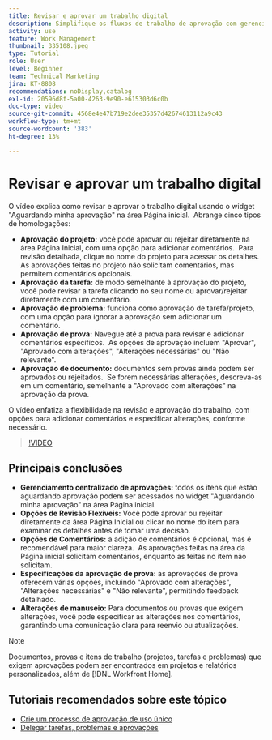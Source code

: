 ```yaml
---
title: Revisar e aprovar um trabalho digital
description: Simplifique os fluxos de trabalho de aprovação com gerenciamento centralizado no widget "Aguardando minha aprovação", opções flexíveis de revisão, opções detalhadas de aprovação de prova e comentários claros para obter comunicações e atualizações eficientes.
activity: use
feature: Work Management
thumbnail: 335108.jpeg
type: Tutorial
role: User
level: Beginner
team: Technical Marketing
jira: KT-8808
recommendations: noDisplay,catalog
exl-id: 20596d8f-5a00-4263-9e90-e615303d6c0b
doc-type: video
source-git-commit: 4568e4e47b719e2dee35357d42674613112a9c43
workflow-type: tm+mt
source-wordcount: '383'
ht-degree: 13%

---
```


# Revisar e aprovar um trabalho digital

O vídeo explica como revisar e aprovar o trabalho digital usando o widget &quot;Aguardando minha aprovação&quot; na área Página inicial. &#x200B; Abrange cinco tipos de homologações:

* **Aprovação do projeto:** você pode aprovar ou rejeitar diretamente na área Página Inicial, com uma opção para adicionar comentários. &#x200B; Para revisão detalhada, clique no nome do projeto para acessar os detalhes. &#x200B; As aprovações feitas no projeto não solicitam comentários, mas permitem comentários opcionais.
* **Aprovação da tarefa:** de modo semelhante à aprovação do projeto, você pode revisar a tarefa clicando no seu nome ou aprovar/rejeitar diretamente com um comentário.
* **Aprovação de problema:** funciona como aprovação de tarefa/projeto, com uma opção para ignorar a aprovação sem adicionar um comentário.
* **Aprovação de prova:** Navegue até a prova para revisar e adicionar comentários específicos. &#x200B; As opções de aprovação incluem &quot;Aprovar&quot;, &quot;Aprovado com alterações&quot;, &quot;Alterações necessárias&quot; ou &quot;Não relevante&quot;.
* **Aprovação de documento:** documentos sem provas ainda podem ser aprovados ou rejeitados. &#x200B; Se forem necessárias alterações, descreva-as em um comentário, semelhante a &quot;Aprovado com alterações&quot; na aprovação da prova.

O vídeo enfatiza a flexibilidade na revisão e aprovação do trabalho, com opções para adicionar comentários e especificar alterações, conforme necessário. &#x200B;

>[!VIDEO](https://video.tv.adobe.com/v/3444951/?quality=12&learn=on&enablevpops&captions=por_br)

## Principais conclusões

* **Gerenciamento centralizado de aprovações:** todos os itens que estão aguardando aprovação podem ser acessados no widget &quot;Aguardando minha aprovação&quot; na área Página inicial. &#x200B;
* **Opções de Revisão Flexíveis:** Você pode aprovar ou rejeitar diretamente da área Página Inicial ou clicar no nome do item para examinar os detalhes antes de tomar uma decisão. &#x200B;
* **Opções de Comentários:** a adição de comentários é opcional, mas é recomendável para maior clareza. &#x200B; As aprovações feitas na área da Página inicial solicitam comentários, enquanto as feitas no item não solicitam. &#x200B;
* **Especificações da aprovação de prova:** as aprovações de prova oferecem várias opções, incluindo &quot;Aprovado com alterações&quot;, &quot;Alterações necessárias&quot; e &quot;Não relevante&quot;, permitindo feedback detalhado. &#x200B;
* **Alterações de manuseio:** Para documentos ou provas que exigem alterações, você pode especificar as alterações nos comentários, garantindo uma comunicação clara para reenvio ou atualizações. &#x200B;


>[!NOTE]
>
>Documentos, provas e itens de trabalho (projetos, tarefas e problemas) que exigem aprovações podem ser encontrados em projetos e relatórios personalizados, além de [!DNL Workfront Home].

## Tutoriais recomendados sobre este tópico

* [Crie um processo de aprovação de uso único](/help/manage-work/approval-processes-and-milestone-paths/create-a-single-use-approval-process.md)
* [Delegar tarefas, problemas e aprovações](/help/manage-work/approval-processes-and-milestone-paths/delegate-approvals.md)


<!--
learn more URLS
Approving work
Home area for Reviewers
Guides
Home overview for Reviewers
Issue page overview
-->
